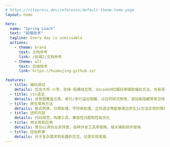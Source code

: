 ```yaml
---
# https://vitepress.dev/reference/default-theme-home-page
layout: home

hero:
  name: "Spring Loach"
  text: "前端技术"
  tagline: Every day is unmissable
  actions:
    - theme: brand
      text: 文档参考
      link: /前端2/文档参考
    - theme: alt
      text: 后端技术
      link: https://huamujing.github.io/

features:
  - title: 编码调试
    details: 包含大写-小写、驼峰-短横线互转、decodeURI解码等辅助编码方法，也有简便调试代码的方案
  - title: css语法
    details: 背景图覆盖元素、单行/多行溢出隐藏、占位符样式修改、滚动条隐藏等常见样式修改
  - title: 原生常用方法
    details: 格式转换、日期处理、字符串处理、正则语法等能够通过原生js方法实现的情景
  - title: 进阶内容
    details: 代码规范，构建工具、兼容性问题和性能优化
  - title: 相关库和应用
    details: 常见ui库的业务场景、各种开发工具库使用、相关辅助软件使用
  - title: 经验积累
    details: 对于复杂需求和有趣的交互，记录实现思路
---
```



